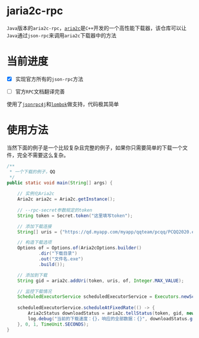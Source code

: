 # jaria2c-rpc

`Java`版本的`aria2c-rpc`，[`aria2c`](https://github.com/aria2/aria2)是`C++`开发的一个高性能下载器，该仓库可以让`Java`通过`json-rpc`来调用`aria2c`下载器中的方法

# 当前进度

- [x] 实现官方所有的`json-rpc`方法

- [ ] 官方`RPC`文档翻译完善

使用了[`jsonrpc4j`](https://github.com/briandilley/jsonrpc4j)和[`lombok`](https://projectlombok.org/)做支持，代码极其简单

# 使用方法

当然下面的例子是一个比较复杂且完整的例子，如果你只需要简单的下载一个文件，完全不需要这么复杂。

```java
/**
 * 一个下载的例子，QQ
 */
public static void main(String[] args) {
    
    // 实例化Aria2c
    Aria2c aria2c = Aria2c.getInstance();
    
    // --rpc-secret参数规定的token
    String token = Secret.token("这里填写token");

    // 添加下载连接
    String[] uris = {"https://qd.myapp.com/myapp/qqteam/pcqq/PCQQ2020.exe"};

    // 构造下载选项
    Options of = Options.of(Aria2cOptions.builder()
            .dir("下载目录")
            .out("文件名.exe")
            .build());

    // 添加到下载
    String gid = aria2c.addUri(token, uris, of, Integer.MAX_VALUE);

    // 监控下载情况
    ScheduledExecutorService scheduledExecutorService = Executors.newScheduledThreadPool(1);
    
    scheduledExecutorService.scheduleAtFixedRate(() -> {
        Aria2cStatus downloadStatus = aria2c.tellStatus(token, gid, new String[]{});
        log.debug("当前的下载速度：{}，响应的全部数据：{}", downloadStatus.getDownloadSpeed(), downloadStatus);
    }, 0, 1, TimeUnit.SECONDS);
}
```